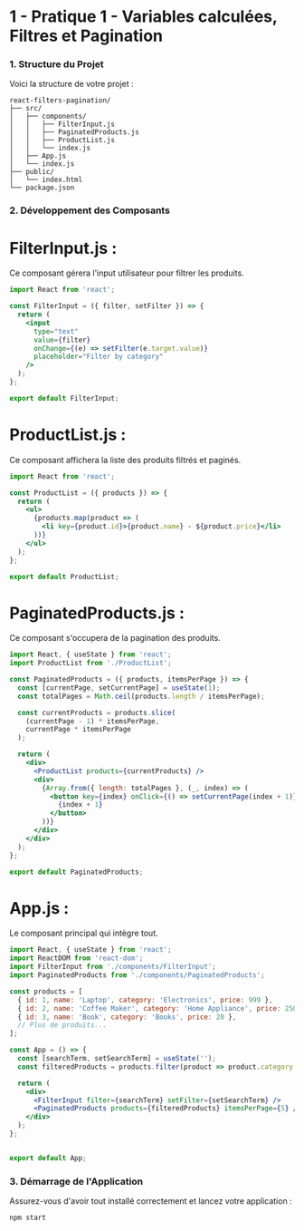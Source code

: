# 1 - Pratique  1 - Variables calculées, Filtres et Pagination

### 1. Structure du Projet

Voici la structure de votre projet :

```
react-filters-pagination/
├── src/
│   ├── components/
│   │   ├── FilterInput.js
│   │   ├── PaginatedProducts.js
│   │   ├── ProductList.js
│   │   └── index.js
│   ├── App.js
│   └── index.js
├── public/
│   └── index.html
└── package.json
```

### 2. Développement des Composants

# FilterInput.js :
Ce composant gérera l'input utilisateur pour filtrer les produits.

```jsx
import React from 'react';

const FilterInput = ({ filter, setFilter }) => {
  return (
    <input
      type="text"
      value={filter}
      onChange={(e) => setFilter(e.target.value)}
      placeholder="Filter by category"
    />
  );
};

export default FilterInput;
```

# ProductList.js :
Ce composant affichera la liste des produits filtrés et paginés.

```jsx
import React from 'react';

const ProductList = ({ products }) => {
  return (
    <ul>
      {products.map(product => (
        <li key={product.id}>{product.name} - ${product.price}</li>
      ))}
    </ul>
  );
};

export default ProductList;
```

# PaginatedProducts.js :
Ce composant s'occupera de la pagination des produits.

```jsx
import React, { useState } from 'react';
import ProductList from './ProductList';

const PaginatedProducts = ({ products, itemsPerPage }) => {
  const [currentPage, setCurrentPage] = useState(1);
  const totalPages = Math.ceil(products.length / itemsPerPage);

  const currentProducts = products.slice(
    (currentPage - 1) * itemsPerPage,
    currentPage * itemsPerPage
  );

  return (
    <div>
      <ProductList products={currentProducts} />
      <div>
        {Array.from({ length: totalPages }, (_, index) => (
          <button key={index} onClick={() => setCurrentPage(index + 1)}>
            {index + 1}
          </button>
        ))}
      </div>
    </div>
  );
};

export default PaginatedProducts;
```

# App.js :
Le composant principal qui intègre tout.

```jsx
import React, { useState } from 'react';
import ReactDOM from 'react-dom';
import FilterInput from './components/FilterInput';
import PaginatedProducts from './components/PaginatedProducts';

const products = [
  { id: 1, name: 'Laptop', category: 'Electronics', price: 999 },
  { id: 2, name: 'Coffee Maker', category: 'Home Appliance', price: 250 },
  { id: 3, name: 'Book', category: 'Books', price: 20 },
  // Plus de produits...
];

const App = () => {
  const [searchTerm, setSearchTerm] = useState('');
  const filteredProducts = products.filter(product => product.category.toLowerCase().includes(searchTerm.toLowerCase()));

  return (
    <div>
      <FilterInput filter={searchTerm} setFilter={setSearchTerm} />
      <PaginatedProducts products={filteredProducts} itemsPerPage={5} />
    </div>
  );
};


export default App;


```

### 3. Démarrage de l'Application

Assurez-vous d'avoir tout installé correctement et lancez votre application :

```bash
npm start
```
